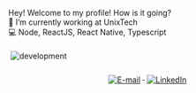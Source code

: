 

Hey! Welcome to my profile! How is it going? <br>
🚀 I’m currently working at UnixTech <br>
💻 Node, ReactJS, React Native, Typescript <br>

<img src="https://appsmaventech.com/images/blog/The-Evolution-Of-Web-Development-Via-Machine-Learning.jpg" alt="development" style="vertical-align:top; margin:6px 4px; horizontal-align:right;">

<p size=24px align="center">
   <a href="mailto:brunno.cesar@live.com">
    <img src="https://img.shields.io/badge/Email-Send-success" alt="E-mail" style="vertical-align:top; margin:6px 4px">
    </a> 
    
   <a href="https://www.linkedin.com/in/bruno-alarc%C3%A3o-271253103/">
    <img src="https://img.shields.io/badge/LinkedIn-Reach%20Me!-informational" alt="LinkedIn" style="vertical-align:top; margin:6px 4px; size:14px">
    </a> 
</p>
